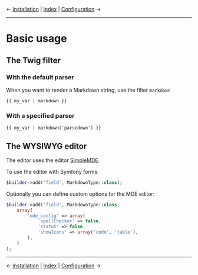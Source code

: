 &larr; [Installation](installation.md) | [Index](index.md) | [Configuration](configuration.md) &rarr;

---

# Basic usage

## The Twig filter

### With the default parser

When you want to render a Markdown string, use the filter `markdown`

```twig
{{ my_var | markdown }}
```

### With a specified parser

```twig
{{ my_var | markdown('parsedown') }}
```

## The WYSIWYG editor

The editor uses the editor [SimpleMDE](https://github.com/NextStepWebs/simplemde-markdown-editor).

To use the editor with Symfony forms:

```php
$builder->add('field', MarkdownType::class);
```

Optionally you can define custom options for the MDE editor:

```php
$builder->add('field', MarkdownType::class,
    array(
        'mde_config' => array(
            'spellChecker' => false,
            'status' => false,
            'showIcons' => array('code', 'table'),
        ),
    )
);
```

---

&larr; [Installation](installation.md) | [Index](index.md) | [Configuration](configuration.md) &rarr;
